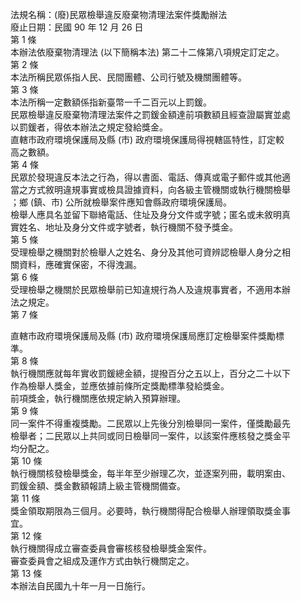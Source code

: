 法規名稱：(廢)民眾檢舉違反廢棄物清理法案件獎勵辦法  
廢止日期：民國 90 年 12 月 26 日  
第 1 條  
本辦法依廢棄物清理法 (以下簡稱本法) 第二十二條第八項規定訂定之。  
第 2 條  
本法所稱民眾係指人民、民間團體、公司行號及機關團體等。  
第 3 條  
本法所稱一定數額係指新臺幣一千二百元以上罰鍰。  
民眾檢舉違反廢棄物清理法案件之罰鍰金額達前項數額且經查證屬實並處  
以罰鍰者，得依本辦法之規定發給獎金。  
直轄市政府環境保護局及縣 (市) 政府環境保護局得視轄區特性，訂定較  
高之數額。  
第 4 條  
民眾於發現違反本法之行為，得以書面、電話、傳真或電子郵件或其他適  
當之方式敘明違規事實或檢具證據資料，向各級主管機關或執行機關檢舉  
；鄉 (鎮、市) 公所就檢舉案件應知會縣政府環境保護局。  
檢舉人應具名並留下聯絡電話、住址及身分文件或字號；匿名或未敘明真  
實姓名、地址及身分文件或字號者，執行機關不發予獎金。  
第 5 條  
受理檢舉之機關對於檢舉人之姓名、身分及其他可資辨認檢舉人身分之相  
關資料，應確實保密，不得洩漏。  
第 6 條  
受理檢舉之機關於民眾檢舉前已知違規行為人及違規事實者，不適用本辦  
法之規定。  
第 7 條  


直轄市政府環境保護局及縣 (市) 政府環境保護局應訂定檢舉案件獎勵標  
準。  
第 8 條  
執行機關應就每年實收罰鍰總金額，提撥百分之五以上，百分之二十以下  
作為檢舉人獎金，並應依據前條所定獎勵標準發給獎金。  
前項獎金，執行機關應依規定納入預算辦理。  
第 9 條  
同一案件不得重複獎勵。二民眾以上先後分別檢舉同一案件，僅獎勵最先  
檢舉者；二民眾以上共同或同日檢舉同一案件，以該案件應核發之獎金平  
均分配之。  
第 10 條  
執行機關核發檢舉獎金，每半年至少辦理乙次，並逐案列冊，載明案由、  
罰鍰金額、獎金數額報請上級主管機關備查。  
第 11 條  
獎金領取期限為三個月。必要時，執行機關得配合檢舉人辦理領取獎金事  
宜。  
第 12 條  
執行機關得成立審查委員會審核核發檢舉獎金案件。  
審查委員會之組成及運作方式由執行機關定之。  
第 13 條  
本辦法自民國九十年一月一日施行。  


